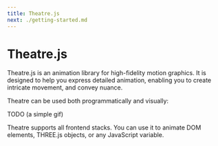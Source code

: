 ```yaml
---
title: Theatre.js
next: ./getting-started.md
---
```


# Theatre.js

Theatre.js is an animation library for high-fidelity motion graphics. It is designed to help you express detailed animation, enabling you to create intricate movement, and convey nuance.

Theatre can be used both programmatically and visually:

TODO (a simple gif)

Theatre supports all frontend stacks. You can use it to animate DOM elements, THREE.js objects, or any JavaScript variable.


